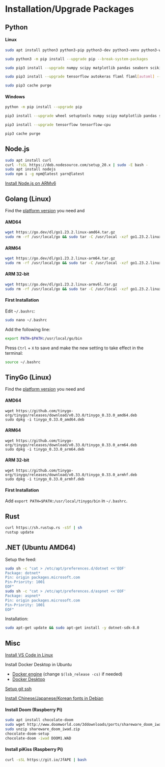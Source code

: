 # Installation/Upgrade Packages

## Python

#### Linux

```bash
sudo apt install python3 python3-pip python3-dev python3-venv python3-wheel python3-setuptools

sudo python3 -m pip install --upgrade pip --break-system-packages

sudo pip3 install --upgrade numpy scipy matplotlib pandas seaborn scikit-learn opencv-python flask --break-system-packages

sudo pip3 install --upgrade tensorflow autokeras flaml flaml[automl] --break-system-packages

sudo pip3 cache purge
```

#### Windows

```bash
python -m pip install --upgrade pip

pip3 install --upgrade wheel setuptools numpy scipy matplotlib pandas seaborn scikit-learn flaml flaml[automl] opencv-python flask --user

pip3 install --upgrade tensorflow tensorflow-cpu

pip3 cache purge
```

## Node.js

```bash
sudo apt install curl
curl -fsSL https://deb.nodesource.com/setup_20.x | sudo -E bash -
sudo apt install nodejs
sudo npm i -g npm@latest yarn@latest
```

[Install Node.js on ARMv6](https://blog.rodrigograca.com/how-to-install-latest-nodejs-on-raspberry-pi-0-w/)

## Golang (Linux)

Find the [platform version](https://go.dev/dl/) you need and

#### AMD64

```bash
wget https://go.dev/dl/go1.23.2.linux-amd64.tar.gz
sudo rm -rf /usr/local/go && sudo tar -C /usr/local -xzf go1.23.2.linux-amd64.tar.gz
```

#### ARM64

```bash
wget https://go.dev/dl/go1.23.2.linux-arm64.tar.gz
sudo rm -rf /usr/local/go && sudo tar -C /usr/local -xzf go1.23.2.linux-arm64.tar.gz
```

#### ARM 32-bit

```bash
wget https://go.dev/dl/go1.23.2.linux-armv6l.tar.gz
sudo rm -rf /usr/local/go && sudo tar -C /usr/local -xzf go1.23.2.linux-armv6l.tar.gz
```

#### First Installation

Edit ```~/.bashrc```:

```bash
sudo nano ~/.bashrc
```

Add the following line:

```bash
export PATH=$PATH:/usr/local/go/bin
```

Press `Ctrl` + `X` to save and make the new setting to take effect in the terminal:

```bash
source ~/.bashrc
```

## TinyGo (Linux)

Find the [platform version](https://github.com/tinygo-org/tinygo/releases) you need and

#### AMD64

```
wget https://github.com/tinygo-org/tinygo/releases/download/v0.33.0/tinygo_0.33.0_amd64.deb
sudo dpkg -i tinygo_0.33.0_amd64.deb
```

#### ARM64

```
wget https://github.com/tinygo-org/tinygo/releases/download/v0.33.0/tinygo_0.33.0_arm64.deb
sudo dpkg -i tinygo_0.33.0_arm64.deb
```

#### ARM 32-bit

```
wget https://github.com/tinygo-org/tinygo/releases/download/v0.33.0/tinygo_0.33.0_armhf.deb
sudo dpkg -i tinygo_0.33.0_armhf.deb
```

#### First Installation

Add  ```export PATH=$PATH:/usr/local/tinygo/bin``` in ```~/.bashrc```.

## Rust

```bash
curl https://sh.rustup.rs -sSf | sh
rustup update
```

## .NET (Ubuntu AMD64)

Setup the feed:

```bash
sudo sh -c "cat > /etc/apt/preferences.d/dotnet <<'EOF'
Package: dotnet*
Pin: origin packages.microsoft.com
Pin-Priority: 1001
EOF"
sudo sh -c "cat > /etc/apt/preferences.d/aspnet <<'EOF'
Package: aspnet*
Pin: origin packages.microsoft.com
Pin-Priority: 1001
EOF"
```

Installation:

```bash
sudo apt-get update && sudo apt-get install -y dotnet-sdk-8.0
```

## Misc

[Install VS Code in Linux](https://code.visualstudio.com/docs/setup/linux)

Install Docker Desktop in Ubuntu
* [Docker engine](https://docs.docker.com/engine/install/ubuntu/) (change `$(lsb_release -cs)` if needed)
* [Docker Desktop](https://docs.docker.com/desktop/install/ubuntu/)

[Setup git ssh](https://kbroman.org/github_tutorial/pages/first_time.html)

[Install Chinese/Japanese/Korean fonts in Debian](https://help.accusoft.com/PrizmDoc/v12.2/HTML/Installing_Asian_Fonts_on_Ubuntu_and_Debian.html)

#### Install Doom (Raspberry Pi)

```bash
sudo apt install chocolate-doom
sudo wget http://www.doomworld.com/3ddownloads/ports/shareware_doom_iwad.zip
sudo unzip shareware_doom_iwad.zip
chocolate-doom-setup
chocolate-doom -iwad DOOM1.WAD
```

#### Install piKiss (Raspberry Pi)

```bash
curl -sSL https://git.io/JfAPE | bash
```
